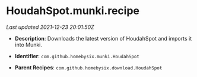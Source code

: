 # HoudahSpot.munki.recipe

_Last updated 2021-12-23 20:01:50Z_

- **Description**: Downloads the latest version of HoudahSpot and imports it into Munki.

- **Identifier**: `com.github.homebysix.munki.HoudahSpot`

- **Parent Recipes**: `com.github.homebysix.download.HoudahSpot`
